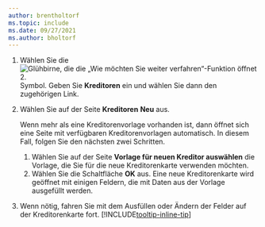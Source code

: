 ```yaml
---
author: brentholtorf
ms.topic: include
ms.date: 09/27/2021
ms.author: bholtorf
---
```


1. Wählen Sie die ![Glühbirne, die die „Wie möchten Sie weiter verfahren“-Funktion öffnet 2.](../media/ui-search/search_small.png "Sagen Sie mir, was Sie tun möchten") Symbol. Geben Sie **Kreditoren** ein und wählen Sie dann den zugehörigen Link.  
2. Wählen Sie auf der Seite **Kreditoren** **Neu** aus.

    Wenn mehr als eine Kreditorenvorlage vorhanden ist, dann öffnet sich eine Seite mit verfügbaren Kreditorenvorlagen automatisch. In diesem Fall, folgen Sie den nächsten zwei Schritten.
    1. Wählen Sie auf der Seite **Vorlage für neuen Kreditor auswählen** die Vorlage, die Sie für die neue Kreditorenkarte verwenden möchten.
    2. Wählen Sie die Schaltfläche **OK** aus. Eine neue Kreditorenkarte wird geöffnet mit einigen Feldern, die mit Daten aus der Vorlage ausgefüllt werden.
3. Wenn nötig, fahren Sie mit dem Ausfüllen oder Ändern der Felder auf der Kreditorenkarte fort. [!INCLUDE[tooltip-inline-tip](tooltip-inline-tip_md.md)]
